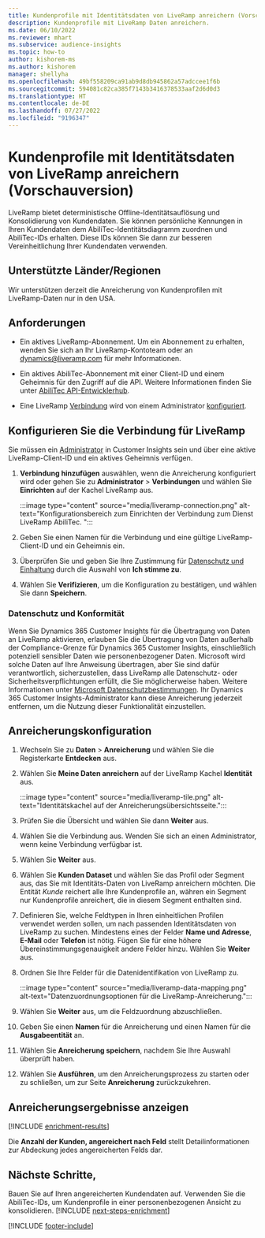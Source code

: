 ```yaml
---
title: Kundenprofile mit Identitätsdaten von LiveRamp anreichern (Vorschauversion)
description: Kundenprofile mit LiveRamp Daten anreichern.
ms.date: 06/10/2022
ms.reviewer: mhart
ms.subservice: audience-insights
ms.topic: how-to
author: kishorem-ms
ms.author: kishorem
manager: shellyha
ms.openlocfilehash: 49bf558209ca91ab9d8db945862a57adccee1f6b
ms.sourcegitcommit: 594081c82ca385f7143b3416378533aaf2d6d0d3
ms.translationtype: HT
ms.contentlocale: de-DE
ms.lasthandoff: 07/27/2022
ms.locfileid: "9196347"
---
```

# <a name="enrich-customer-profiles-with-identity-data-from-liveramp-preview"></a>Kundenprofile mit Identitätsdaten von LiveRamp anreichern (Vorschauversion)

LiveRamp bietet deterministische Offline-Identitätsauflösung und Konsolidierung von Kundendaten. Sie können persönliche Kennungen in Ihren Kundendaten dem AbiliTec-Identitätsdiagramm zuordnen und AbiliTec-IDs erhalten. Diese IDs können Sie dann zur besseren Vereinheitlichung Ihrer Kundendaten verwenden.

## <a name="supported-countriesregions"></a>Unterstützte Länder/Regionen

Wir unterstützen derzeit die Anreicherung von Kundenprofilen mit LiveRamp-Daten nur in den USA.

## <a name="prerequisites"></a>Anforderungen

- Ein aktives LiveRamp-Abonnement. Um ein Abonnement zu erhalten, wenden Sie sich an Ihr LiveRamp-Kontoteam oder an [dynamics@liveramp.com](mailto:dynamics@liveramp.com) für mehr Informationen.

- Ein aktives AbiliTec-Abonnement mit einer Client-ID und einem Geheimnis für den Zugriff auf die API. Weitere Informationen finden Sie unter [AbiliTec API-Entwicklerhub](https://developers.liveramp.com/abilitec-api/).

- Eine LiveRamp [Verbindung](connections.md) wird von einem Administrator [konfiguriert](#configure-the-connection-for-liveramp).

## <a name="configure-the-connection-for-liveramp"></a>Konfigurieren Sie die Verbindung für LiveRamp

Sie müssen ein [Administrator](permissions.md#admin) in Customer Insights sein und über eine aktive LiveRamp-Client-ID und ein aktives Geheimnis verfügen.

1. **Verbindung hinzufügen** auswählen, wenn die Anreicherung konfiguriert wird oder gehen Sie zu **Administrator** > **Verbindungen** und wählen Sie **Einrichten** auf der Kachel LiveRamp aus.

   :::image type="content" source="media/liveramp-connection.png" alt-text="Konfigurationsbereich zum Einrichten der Verbindung zum Dienst LiveRamp AbiliTec. ":::

1. Geben Sie einen Namen für die Verbindung und eine gültige LiveRamp-Client-ID und ein Geheimnis ein.

1. Überprüfen Sie und geben Sie Ihre Zustimmung für [Datenschutz und Einhaltung](#data-privacy-and-compliance) durch die Auswahl von **Ich stimme zu**.

1. Wählen Sie **Verifizieren**, um die Konfiguration zu bestätigen, und wählen Sie dann **Speichern**.

### <a name="data-privacy-and-compliance"></a>Datenschutz und Konformität

Wenn Sie Dynamics 365 Customer Insights für die Übertragung von Daten an LiveRamp aktivieren, erlauben Sie die Übertragung von Daten außerhalb der Compliance-Grenze für Dynamics 365 Customer Insights, einschließlich potenziell sensibler Daten wie personenbezogener Daten. Microsoft wird solche Daten auf Ihre Anweisung übertragen, aber Sie sind dafür verantwortlich, sicherzustellen, dass LiveRamp alle Datenschutz- oder Sicherheitsverpflichtungen erfüllt, die Sie möglicherweise haben. Weitere Informationen unter [Microsoft Datenschutzbestimmungen](https://go.microsoft.com/fwlink/?linkid=396732). Ihr Dynamics 365 Customer Insights-Administrator kann diese Anreicherung jederzeit entfernen, um die Nutzung dieser Funktionalität einzustellen.

## <a name="configure-the-enrichment"></a>Anreicherungskonfiguration

1. Wechseln Sie zu **Daten** > **Anreicherung** und wählen Sie die Registerkarte **Entdecken** aus.

1. Wählen Sie **Meine Daten anreichern** auf der LiveRamp Kachel **Identität** aus.

   :::image type="content" source="media/liveramp-tile.png" alt-text="Identitätskachel auf der Anreicherungsübersichtsseite.":::

1. Prüfen Sie die Übersicht und wählen Sie dann **Weiter** aus.

1. Wählen Sie die Verbindung aus. Wenden Sie sich an einen Administrator, wenn keine Verbindung verfügbar ist.

1. Wählen Sie **Weiter** aus.

1. Wählen Sie **Kunden Dataset** und wählen Sie das Profil oder Segment aus, das Sie mit Identitäts-Daten von LiveRamp anreichern möchten. Die Entität *Kunde* reichert alle Ihre Kundenprofile an, währen ein Segment nur Kundenprofile anreichert, die in diesem Segment enthalten sind.

1. Definieren Sie, welche Feldtypen in Ihren einheitlichen Profilen verwendet werden sollen, um nach passenden Identitätsdaten von LiveRamp zu suchen. Mindestens eines der Felder **Name und Adresse**, **E-Mail** oder **Telefon** ist nötig. Fügen Sie für eine höhere Übereinstimmungsgenauigkeit andere Felder hinzu. Wählen Sie **Weiter** aus.

1. Ordnen Sie Ihre Felder für die Datenidentifikation von LiveRamp zu.

   :::image type="content" source="media/liveramp-data-mapping.png" alt-text="Datenzuordnungsoptionen für die LiveRamp-Anreicherung.":::

1. Wählen Sie **Weiter** aus, um die Feldzuordnung abzuschließen.

1. Geben Sie einen **Namen** für die Anreicherung und einen Namen für die **Ausgabeentität** an.

1. Wählen Sie **Anreicherung speichern**, nachdem Sie Ihre Auswahl überprüft haben.

1. Wählen Sie **Ausführen**, um den Anreicherungsprozess zu starten oder zu schließen, um zur Seite **Anreicherung** zurückzukehren.

## <a name="view-enrichment-results"></a>Anreicherungsergebnisse anzeigen

[!INCLUDE [enrichment-results](includes/enrichment-results.md)]

Die **Anzahl der Kunden, angereichert nach Feld** stellt Detailinformationen zur Abdeckung jedes angereicherten Felds dar.

## <a name="next-steps"></a>Nächste Schritte,

Bauen Sie auf Ihren angereicherten Kundendaten auf. Verwenden Sie die AbiliTec-IDs, um Kundenprofile in einer personenbezogenen Ansicht zu konsolidieren.
[!INCLUDE [next-steps-enrichment](includes/next-steps-enrichment.md)]

[!INCLUDE [footer-include](includes/footer-banner.md)]
